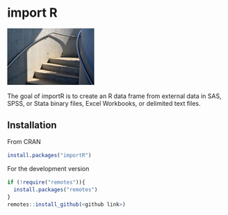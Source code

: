 # import R

<img src="stairs.jpg" width = "200" />

The goal of importR is to create an R data frame from external data in SAS, SPSS, or Stata binary files, Excel Workbooks, or delimited text files.

## Installation

From CRAN

``` r
install.packages("importR")
```

For the development version

``` r
if (!require("remotes")){
  install.packages("remotes")
}
remotes::install_github(<github link>)
```
